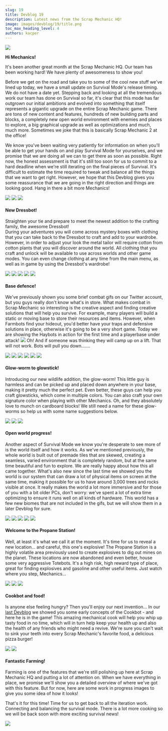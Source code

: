 ```yaml
---
slug: 19
title: Devblog 19
description: Latest news from the Scrap Mechanic HQ!
image: images/devblog/19/title.png
toc_max_heading_level: 4
authors: kacper
---
```


![](/images/devblog/19/title.png)

**Hi Mechanics!**

It's been another great month at the Scrap Mechanic HQ. Our team has been working hard! We have plenty of awesomeness to show you!
<!--truncate-->
Before we get on the road and take you to some of the cool new stuff we've lined up today, we have a small update on Survival Mode's release timing. We do not have a date yet.
Stepping back and looking at all the tremendous work our team has done on Survival so far, it's clear that this mode has far outgrown our initial ambitions and evolved into something that itself represents a gigantic upgrade on the entire Scrap Mechanic game.
There are tons of new content and features, hundreds of new building parts and blocks, a completely new open world environment with enemies and places to explore, a big graphical upgrade as well as optimizations and much, much more. Sometimes we joke that this is basically Scrap Mechanic 2 at the office!

We know you've been waiting very patiently for information on when you'll be able to get your hands on and play Survival Mode for yourselves, and we promise that we are doing all we can to get there as soon as possible. 
Right now, the honest assessment is that it's still too soon for us to commit to a hard deadline when we're still iterating on the final pieces of Survival. It's difficult to estimate the time required to tweak and balance all the things that we want to get right. However, we hope that this Devblog gives you some reassurance that we are going in the right direction and things are looking good. Hang in there a bit more Mechanics!   

![](https://i.imgur.com/5VfP6SH.jpg)
![](https://i.imgur.com/RctCO83.jpg)
![](https://i.imgur.com/yhiycRP.png)

#### New Dressbot!

Straighten your tie and prepare to meet the newest addition to the crafting family, the awesome Dressbot!  
During your adventures you will come across mystery boxes with clothing that you can take back to the Dressbot to craft and add to your wardrobe. However, in order to adjust your look the metal tailor will require cotton from cotton plants that you will discover around the world. All clothing that you craft and unlock will be available to use across worlds and other game modes. You can even change clothing at any time from the main menu, as well as in game by using the Dressbot's wardrobe!

![](https://i.imgur.com/3dMWuOr.png)
![](https://i.imgur.com/3s9a4cM.png)
![](https://i.imgur.com/LRJlWX6.gif)
![](https://i.imgur.com/5APfEBs.gif)
![](https://i.imgur.com/zBq21UN.gif)

#### Base defence!

We've previously shown you some brief combat gifs on our Twitter account, but you guys really don't know what's in store. What makes combat in Scrap Mechanic so interesting is the creative aspect and finding creative solutions that will help you survive. For example, many players will build a static or moving base to store their resources and items. However, when Farmbots find your hideout, you'd better have your traps and defensive solutions in place, otherwise it's going to be a very short game. 
Today we are showing the Haybots in action for the first time and a playerbase under attack!
![](https://i.imgur.com/Fxncgme.gif)
Oh! And if someone was thinking they will camp up on a lift. That will not work. Bots will pull you down.......

![](https://i.imgur.com/DCyymhf.png)
![](https://i.imgur.com/IVM5lBk.jpg)
![](https://i.imgur.com/6g4kmvI.gif)
![](https://i.imgur.com/nKTfHiq.gif)
![](https://i.imgur.com/0V64sz7.gif)
![](https://i.imgur.com/GOsDmFG.gif)

#### Glow-worm to glowstick!

Introducing our new wildlife addition, the glow-worm! 
This little guy is harmless and can be picked up and placed down anywhere in your base, making it pretty much the perfect pet. Even better, these guys can help you craft glowsticks, which come in multiple colors. You can also craft your own signature color when playing with other Mechanics. Oh, and they absolutely love to munch on cardboard blocks! We still need a name for these glow-worms so help us with some name suggestions below. 

![](https://i.imgur.com/I2HvwIs.png)
![](https://i.imgur.com/V4Xa6hR.png)
![](https://i.imgur.com/EPKxeD0.gif)

#### Open world progress!

Another aspect of Survival Mode we know you're desperate to see more of is the world itself and how it works. As we've mentioned previously, the whole world is built out of premade tiles that are skewed, creating a seamless, varied environment that is completely random, but at the same time beautiful and fun to explore. We are really happy about how this all came together. 
What's also new since the last time we showed you the world is our system that can draw a lot of physical items on screen at the same time, making it possible for us to have around 3,000 trees and rocks visible at once. It really makes the world a lot more immersive and for those of you with a bit older PCs, don't worry: we've spent a lot of extra time optimizing to ensure it runs well on all kinds of hardware. This world has a few new biomes that are not included in the gifs, but we will show them in a later Devblog for sure.   

![](https://i.imgur.com/8iGJm9t.png)
![](https://i.imgur.com/WLey67T.png)
![](https://i.imgur.com/TYOYi31.png)
![](https://i.imgur.com/Ue7yO2c.png)
![](https://i.imgur.com/t1iknBC.gif)

#### Welcome to the Propane Station!

Well, at least it's what we call it at the moment. 
It's time for us to reveal a new location... and careful, this one's explosive!
The Propane Station is a highly volatile area previously used to create explosives to dig out mines on the planet. These locations are now abandoned and even better, house some very aggressive Totebots. It's a high risk, high reward type of place, great for finding explosives and gasoline and other useful items. Just watch where you step, Mechanics...

![](https://i.imgur.com/ptqjI9u.jpg)
![](https://i.imgur.com/wtn5BFB.jpg)
![](https://i.imgur.com/g75SJBx.png)

#### Cookbot and food!

Is anyone else feeling hungry? Then you'll enjoy our next invention...
In our [last Devblog](/devblog/18) we showed you some early concepts of the Cookbot - and here he is in the game! This amazing mechanical cook will help you whip up tasty food in no time, which will in turn help keep your health up and also the health of any friends who might need a revive. We're sure you can't wait to sink your teeth into every Scrap Mechanic's favorite food, a delicious pizza burger! 

![](https://i.imgur.com/liWTsJa.jpg)
![](https://i.imgur.com/IzRduSN.png)

#### Fantastic Farming!

Farming is one of the features that we're still polishing up here at Scrap Mechanic HQ and putting a lot of attention on. When we have everything in place, we promise we'll show you a detailed overview of where we've got with this feature. But for now, here are some work in progress images to give you some idea of how it looks!

That's it for this time!
Time for us to get back to all the iteration work. Connecting and balancing the survival mode. 
There is a lot more cooking so we will be back soon with more exciting survival news!

![](https://i.imgur.com/EKzlQPY.gif)